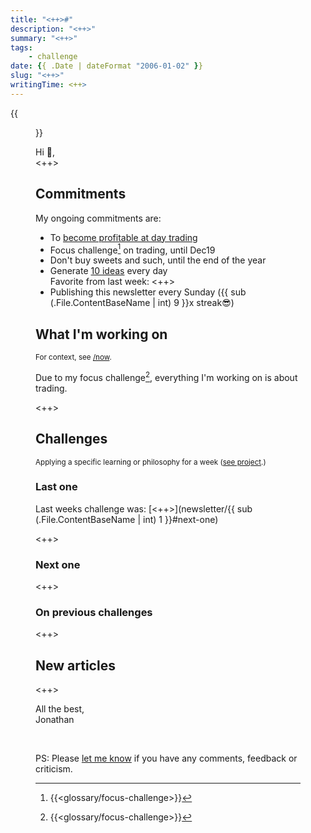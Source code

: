```yaml
---
title: "<++>#"
description: "<++>"
summary: "<++>"
tags:
    - challenge
date: {{ .Date | dateFormat "2006-01-02" }}
slug: "<++>"
writingTime: <++>
---
```


{{<figure src="selfie.jpg" clearClass="true" class="w-9/12 sm:max-w-36 sm:w-auto sm:float-right sm:pl-3 my-0" alt="Me in the forest">}}

Hi :slightly_smiling_face:,<br>
<++>

## Commitments

My ongoing commitments are:
- To [become profitable at day trading](project/day-trading)
- Focus challenge[^focus-challenge] on trading, until Dec19
- Don't buy sweets and such, until the end of the year
- Generate [10 ideas](newsletter/7#next-challenge) every day
  <br>Favorite from last week: <++>
- Publishing this newsletter every Sunday ({{ sub (.File.ContentBaseName | int) 9 }}x streak:sunglasses:)

## What I'm working on
<small>For context, see [/now](now#projects).</small>

Due to my focus challenge[^focus-challenge], everything I'm working on is
about trading.

<++>

## Challenges
<small>Applying a specific learning or philosophy for a week ([see project](project/challenges).)</small>

### Last one

Last weeks challenge was: [<++>](newsletter/{{ sub (.File.ContentBaseName | int) 1 }}#next-one)

<++>

### Next one

<++>

### On previous challenges

<++>

## New articles

<++>

All the best,<br>
Jonathan

<br>

PS: Please [let me know](mailto:newsletter-feedback@jneidel.com) if you have any comments, feedback or criticism.

[^focus-challenge]: {{<glossary/focus-challenge>}}
